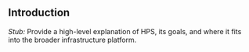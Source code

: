 ## Introduction

*Stub:* Provide a high-level explanation of HPS, its goals, and where it fits into the broader infrastructure platform.
